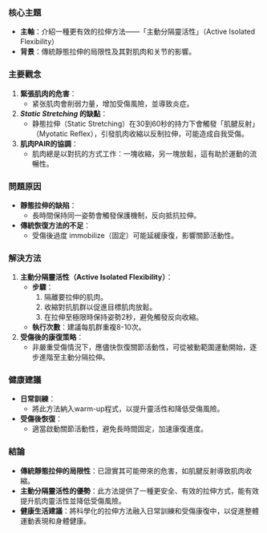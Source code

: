 ### 核心主題
- **主軸**：介紹一種更有效的拉伸方法——「主動分隔靈活性」（Active Isolated Flexibility）
- **背景**：傳統靜態拉伸的局限性及其對肌肉和关节的影響。

### 主要觀念
1. **緊張肌肉的危害**：
   - 紧张肌肉會削弱力量，增加受傷風險，並導致炎症。
2. **_Static Stretching_ 的缺點**：
   - 静態拉伸（Static Stretching）在30到60秒的持力下會觸發「肌腱反射」（Myotatic Reflex），引發肌肉收縮以反制拉伸，可能造成自我受傷。
3. **肌肉PAIR的協調**：
   - 肌肉總是以對抗的方式工作：一塊收縮，另一塊放鬆，這有助於運動的流暢性。

### 問題原因
- **靜態拉伸的缺陷**：
  - 長時間保持同一姿勢會觸發保護機制，反向抵抗拉伸。
- **傳統恢復方法的不足**：
  - 受傷後過度 immobilize（固定）可能延緩康復，影響關節活動性。

### 解決方法
1. **主動分隔靈活性（Active Isolated Flexibility）**：
   - **步驟**：
     1. 隔離要拉伸的肌肉。
     2. 收縮對抗肌群以促進目標肌肉放鬆。
     3. 在拉伸至極限時保持姿勢2秒，避免觸發反向收縮。
   - **執行次數**：建議每肌群重複8-10次。
2. **受傷後的康復策略**：
   - 非嚴重受傷情況下，應儘快恢復關節活動性，可從被動範圍運動開始，逐步進階至主動分隔拉伸。

### 健康建議
- **日常訓練**：
  - 將此方法納入warm-up程式，以提升靈活性和降低受傷風險。
- **受傷後恢復**：
  - 適當啟動關節活動性，避免長時間固定，加速康復進度。

### 結論
- **傳統靜態拉伸的局限性**：已證實其可能帶來的危害，如肌腱反射導致肌肉收縮。
- **主動分隔靈活性的優勢**：此方法提供了一種更安全、有效的拉伸方式，能有效提升肌肉靈活性並降低受傷風險。
- **健康生活建議**：將科學化的拉伸方法融入日常訓練和受傷康復中，以促進整體運動表現和身體健康。